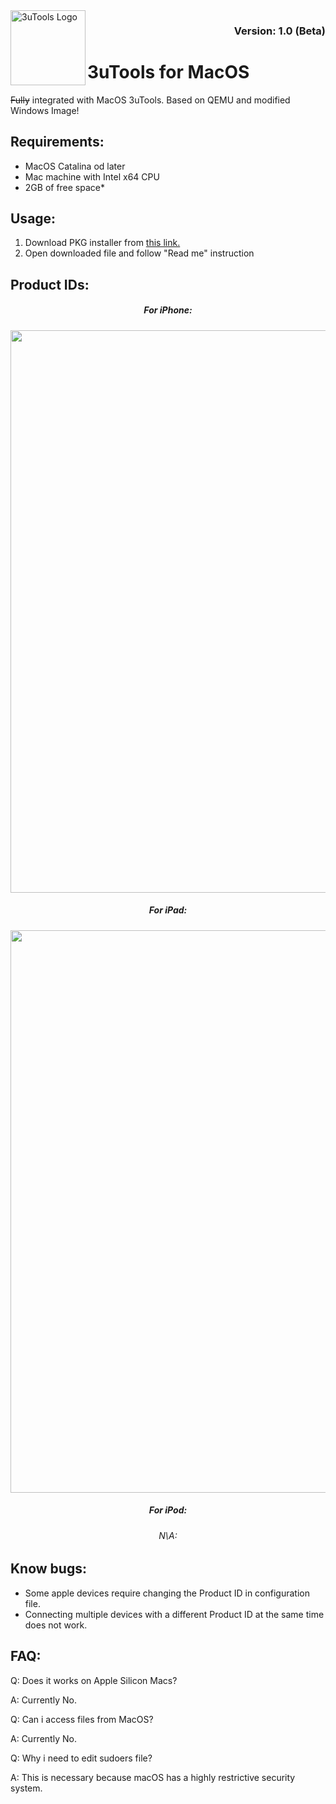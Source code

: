 <img align="left" height="120" src="https://i.imgur.com/9iGXdvW.png" alt="3uTools Logo" style="float: left;"/>
<h3 align="right">Version: 1.0 (Beta)</h3> 

# 3uTools for MacOS
~~Fully~~ integrated with MacOS 3uTools. Based on QEMU and modified Windows Image! 

## Requirements:
- MacOS Catalina od later
- Mac machine with Intel x64 CPU
- 2GB of free space*

## Usage:
  1. Download PKG installer from [this link.](https://twitter.com/UHardware_PL)
  2. Open downloaded file and follow "Read me" instruction

## Product IDs:
<h5 align="center">For iPhone:</h5> 
<p align="center">
  <img src="https://i.imgur.com/uqpDd6G.png" width="900" />
</p>
<h5 align="center">For iPad:</h5> 
<p align="center">
  <img src="https://i.imgur.com/F0NKK84.png" width="900" />
</p>
<h5 align="center">For iPod:</h5> 
<h6 align="center">N\A:</h6> 




## Know bugs: 
  - Some apple devices require changing the Product ID in configuration file.
  - Connecting multiple devices with a different Product ID at the same time does not work.
## FAQ:
Q: Does it works on Apple Silicon Macs?

A: Currently No. 

Q: Can i access files from MacOS?

A: Currently No. 

Q: Why i need to edit sudoers file?

A: This is necessary because macOS has a highly restrictive security system.

